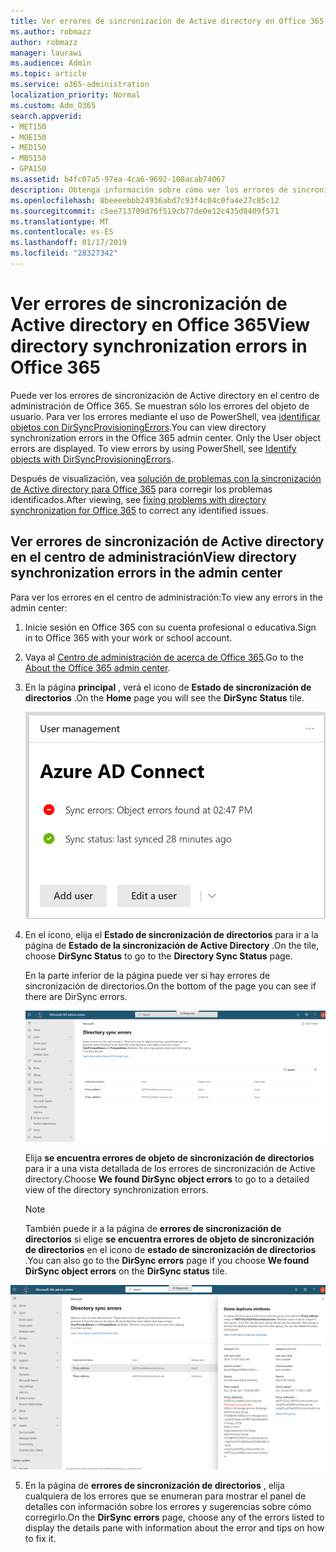 ```yaml
---
title: Ver errores de sincronización de Active directory en Office 365
ms.author: robmazz
author: robmazz
manager: laurawi
ms.audience: Admin
ms.topic: article
ms.service: o365-administration
localization_priority: Normal
ms.custom: Adm_O365
search.appverid:
- MET150
- MOE150
- MED150
- MBS150
- GPA150
ms.assetid: b4fc07a5-97ea-4ca6-9692-108acab74067
description: Obtenga información sobre cómo ver los errores de sincronización de Active directory en el centro de administración de Office 365.
ms.openlocfilehash: 8beeeebbb24936abd7c93f4c04c0fa4e27c85c12
ms.sourcegitcommit: c5ee713709d76f519cb77de0e12c435d8409f571
ms.translationtype: MT
ms.contentlocale: es-ES
ms.lasthandoff: 01/17/2019
ms.locfileid: "28327342"
---
```

# <a name="view-directory-synchronization-errors-in-office-365"></a><span data-ttu-id="ce239-103">Ver errores de sincronización de Active directory en Office 365</span><span class="sxs-lookup"><span data-stu-id="ce239-103">View directory synchronization errors in Office 365</span></span>

<span data-ttu-id="ce239-p101">Puede ver los errores de sincronización de Active directory en el centro de administración de Office 365. Se muestran sólo los errores del objeto de usuario. Para ver los errores mediante el uso de PowerShell, vea [identificar objetos con DirSyncProvisioningErrors](https://docs.microsoft.com/azure/active-directory/hybrid/how-to-connect-syncservice-duplicate-attribute-resiliency).</span><span class="sxs-lookup"><span data-stu-id="ce239-p101">You can view directory synchronization errors in the Office 365 admin center. Only the User object errors are displayed. To view errors by using PowerShell, see [Identify objects with DirSyncProvisioningErrors](https://docs.microsoft.com/azure/active-directory/hybrid/how-to-connect-syncservice-duplicate-attribute-resiliency).</span></span>

<span data-ttu-id="ce239-107">Después de visualización, vea [solución de problemas con la sincronización de Active directory para Office 365](fix-problems-with-directory-synchronization.md) para corregir los problemas identificados.</span><span class="sxs-lookup"><span data-stu-id="ce239-107">After viewing, see [fixing problems with directory synchronization for Office 365](fix-problems-with-directory-synchronization.md) to correct any identified issues.</span></span>
  
## <a name="view-directory-synchronization-errors-in-the-admin-center"></a><span data-ttu-id="ce239-108">Ver errores de sincronización de Active directory en el centro de administración</span><span class="sxs-lookup"><span data-stu-id="ce239-108">View directory synchronization errors in the admin center</span></span>

<span data-ttu-id="ce239-109">Para ver los errores en el centro de administración:</span><span class="sxs-lookup"><span data-stu-id="ce239-109">To view any errors in the admin center:</span></span>
  
1. <span data-ttu-id="ce239-110">Inicie sesión en Office 365 con su cuenta profesional o educativa.</span><span class="sxs-lookup"><span data-stu-id="ce239-110">Sign in to Office 365 with your work or school account.</span></span> 
    
2. <span data-ttu-id="ce239-111">Vaya al [Centro de administración de acerca de Office 365](https://support.office.com/article/758befc4-0888-4009-9f14-0d147402fd23).</span><span class="sxs-lookup"><span data-stu-id="ce239-111">Go to the [About the Office 365 admin center](https://support.office.com/article/758befc4-0888-4009-9f14-0d147402fd23).</span></span>
    
3. <span data-ttu-id="ce239-112">En la página **principal** , verá el icono de **Estado de sincronización de directorios** .</span><span class="sxs-lookup"><span data-stu-id="ce239-112">On the **Home** page you will see the **DirSync Status** tile.</span></span> 
    
    ![El estado de sincronización de directorios en mosaico en la vista previa del centro de administración](media/060006e9-de61-49d5-8979-e77cda198e71.png)
  
4. <span data-ttu-id="ce239-114">En el icono, elija el **Estado de sincronización de directorios** para ir a la página de **Estado de la sincronización de Active Directory** .</span><span class="sxs-lookup"><span data-stu-id="ce239-114">On the tile, choose **DirSync Status** to go to the **Directory Sync Status** page.</span></span> 
    
    <span data-ttu-id="ce239-115">En la parte inferior de la página puede ver si hay errores de sincronización de directorios.</span><span class="sxs-lookup"><span data-stu-id="ce239-115">On the bottom of the page you can see if there are DirSync errors.</span></span>
    
    ![En la página de estado de la sincronización de Active Directory puede ver si hay errores de objeto de sincronización de directorios](media/882094a3-80d3-4aae-b90b-78b27047974c.png)
  
    <span data-ttu-id="ce239-117">Elija **se encuentra errores de objeto de sincronización de directorios** para ir a una vista detallada de los errores de sincronización de Active directory.</span><span class="sxs-lookup"><span data-stu-id="ce239-117">Choose **We found DirSync object errors** to go to a detailed view of the directory synchronization errors.</span></span> 
    
    > [!NOTE]
    > <span data-ttu-id="ce239-118">También puede ir a la página de **errores de sincronización de directorios** si elige **se encuentra errores de objeto de sincronización de directorios** en el icono de **estado de sincronización de directorios** .</span><span class="sxs-lookup"><span data-stu-id="ce239-118">You can also go to the **DirSync errors** page if you choose **We found DirSync object errors** on the **DirSync status** tile.</span></span> 
  
![Página de errores de sincronización de directorios](media/a6e302d4-6be7-4e3a-b4b5-81c5a2c02952.png)
  
5. <span data-ttu-id="ce239-120">En la página de **errores de sincronización de directorios** , elija cualquiera de los errores que se enumeran para mostrar el panel de detalles con información sobre los errores y sugerencias sobre cómo corregirlo.</span><span class="sxs-lookup"><span data-stu-id="ce239-120">On the **DirSync errors** page, choose any of the errors listed to display the details pane with information about the error and tips on how to fix it.</span></span> 
